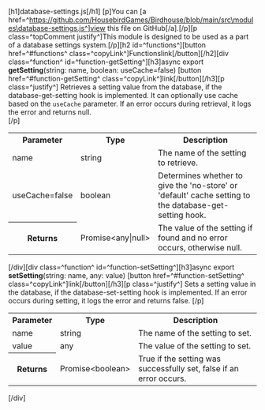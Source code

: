 [h1]database-settings.js[/h1]
[p]You can [a href=^https://github.com/HousebirdGames/Birdhouse/blob/main/src\modules\database-settings.js^]view this file on GitHub[/a].[/p][p class=^topComment justify^]This module is designed to be used as a part of a database settings system.[/p][h2 id=^functions^][button href=^#functions^ class=^copyLink^]Functions<span class="material-icons spaceLeft">link</span>[/button][/h2][div class=^function^ id=^function-getSetting^][h3]async export <strong class="copyData" data-copy="getSetting(string, boolean)">getSetting</strong>(string: name, boolean: useCache=false) [button href=^#function-getSetting^ class=^copyLink^]<span class="material-icons">link</span>[/button][/h3][p class=^justify^] Retrieves a setting value from the database, if the database-get-setting hook is implemented. It can optionally use cache based on the `useCache` parameter. If an error occurs during retrieval, it logs the error and returns null. <br> [/p]<table><tr><th>Parameter</th><th>Type</th><th>Description</th></tr><tr><td class="parameter">name</td><td>string</td><td>The name of the setting to retrieve.</td></tr><tr><td class="parameter">useCache=false</td><td>boolean</td><td>Determines whether to give the &#039;no-store&#039; or &#039;default&#039; cache setting to the database-get-setting hook.</td></tr><tr></tr><tr><th class="returns">Returns</th><td>Promise&lt;any|null&gt;</td><td>The value of the setting if found and no error occurs, otherwise null.</td></tr></table>[/div][div class=^function^ id=^function-setSetting^][h3]async export <strong class="copyData" data-copy="setSetting(string, any)">setSetting</strong>(string: name, any: value) [button href=^#function-setSetting^ class=^copyLink^]<span class="material-icons">link</span>[/button][/h3][p class=^justify^] Sets a setting value in the database, if the database-set-setting hook is implemented. If an error occurs during setting, it logs the error and returns false. [/p]<table><tr><th>Parameter</th><th>Type</th><th>Description</th></tr><tr><td class="parameter">name</td><td>string</td><td>The name of the setting to set.</td></tr><tr><td class="parameter">value</td><td>any</td><td>The value of the setting to set.</td></tr><tr></tr><tr><th class="returns">Returns</th><td>Promise&lt;boolean&gt;</td><td>True if the setting was successfully set, false if an error occurs.</td></tr></table>[/div]